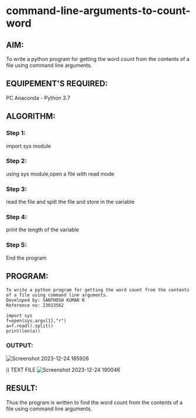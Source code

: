 # command-line-arguments-to-count-word
## AIM:
To write a python program for getting the word count from the contents of a file using command line arguments.
## EQUIPEMENT'S REQUIRED: 
PC
Anaconda - Python 3.7
## ALGORITHM: 
### Step 1:
import sys module

### Step 2: 
using sys module,open a file with read mode
 
### Step 3: 
read the file and spilt the file and store in the variable

### Step 4:  
print the length of the variable

### Step 5: 
End the program
 

## PROGRAM:
```
To write a python program for getting the word count from the contents of a file using command line arguments.
Developed by: SANTHOSH KUMAR R
Reference no: 23013562

import sys
f=open(sys.argv[1],"r")
a=f.read().split()
print(len(a))
```

### OUTPUT:
![Screenshot 2023-12-24 185926](https://github.com/Santhosh-0031/command-line-arguments-to-count-word/assets/145551108/c3daa597-814f-4bd5-928d-5a4fd24d49dc)

i) TEXT FILE
![Screenshot 2023-12-24 190046](https://github.com/Santhosh-0031/command-line-arguments-to-count-word/assets/145551108/7ecf7b76-67a9-46fa-a669-6dea041095f9)

## RESULT:
Thus the program is written to find the word count from the contents of a file using command line arguments.
